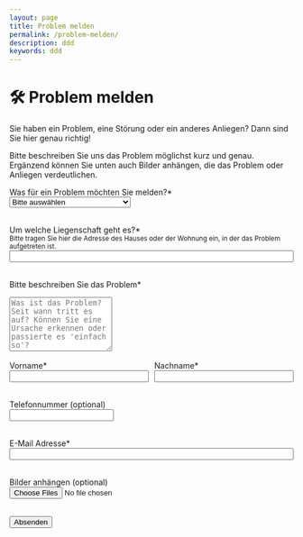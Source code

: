 ```yaml
---
layout: page
title: Problem melden
permalink: /problem-melden/
description: ddd
keywords: ddd
---
```


<h1>🛠️ Problem melden</h1>

<p>Sie haben ein Problem, eine Störung oder ein anderes Anliegen? Dann sind Sie hier genau richtig!</p>

<p>Bitte beschreiben Sie uns das Problem möglichst kurz und genau. Ergänzend können Sie unten auch Bilder anhängen, die das Problem oder Anliegen verdeutlichen.</p>

<form action="problem-melden.php" method="post" enctype="multipart/form-data">

  <label for="problemArt">Was für ein Problem möchten Sie melden?*</label><br>
  <select name="problemArt" id="problemArt" required>
    <option value="" disabled selected>Bitte auswählen</option>
    <option value="Elektrik">Elektrik</option>
    <option value="Heizungsstörung">Heizungsstörung</option>
    <option value="Müll vor der Haustür oder im Hof">Müll vor der Haustür oder im Hof</option>
    <option value="Wasserschaden">Wasserschaden</option>
    <option value="Zugeparkte Einfahrt">Zugeparkte Einfahrt</option>
    <option value="Sonstiges">Sonstiges</option>
  </select><br><br>

  <label for="liegenschaft">Um welche Liegenschaft geht es?*</label><br>
  <small>Bitte tragen Sie hier die Adresse des Hauses oder der Wohnung ein, in der das Problem aufgetreten ist.</small><br>
  <input type="text" name="liegenschaft" id="liegenschaft" required style="width: 100%;"><br><br>

  <label for="beschreibung">Bitte beschreiben Sie das Problem*</label><br>
  <textarea name="beschreibung" id="beschreibung" rows="6" placeholder="Was ist das Problem? Seit wann tritt es auf? Können Sie eine Ursache erkennen oder passierte es 'einfach so'?" required></textarea><br><br>

  <div style="display: flex; gap: 10px; flex-wrap: wrap;">
  <div style="flex: 1; min-width: 120px;">
    <label for="vorname">Vorname*</label><br>
    <input type="text" name="vorname" id="vorname" required style="width: 100%;">
  </div>
  <div style="flex: 1; min-width: 120px;">
    <label for="nachname">Nachname*</label><br>
    <input type="text" name="nachname" id="nachname" required style="width: 100%;">
  </div>
</div><br>

  <label for="telefon">Telefonnummer (optional)</label><br>
  <input type="text" name="telefon" id="telefon"><br><br>

 <label for="email">E-Mail Adresse*</label><br>
<input type="email" name="email" id="email" required style="width: 100%;"><br><br>

  <label for="bilder">Bilder anhängen (optional)</label><br>
  <input type="file" name="bilder[]" id="bilder" accept="image/*" multiple><br><br>

  <button type="submit">Absenden</button>

</form>
